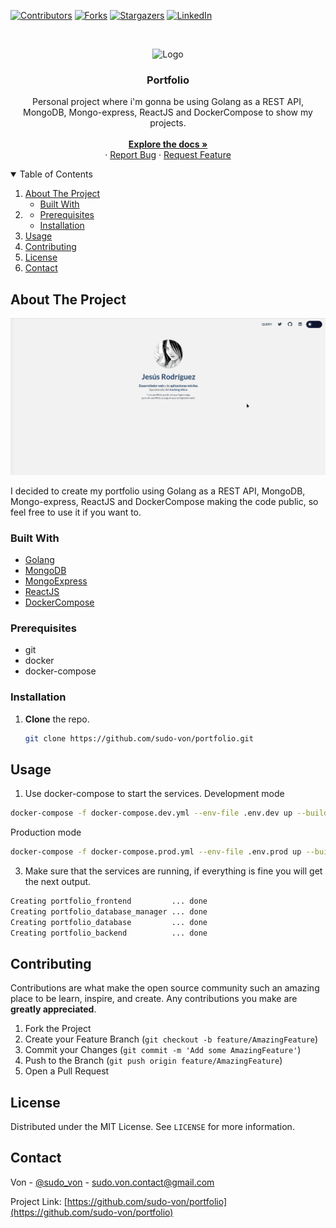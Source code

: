 [![Contributors][contributors-shield]][contributors-url]
[![Forks][forks-shield]][forks-url]
[![Stargazers][stars-shield]][stars-url]
[![LinkedIn][linkedin-shield]][linkedin-url]

<br />
<p align="center">
  <a>
    <img src="https://jaxenter.com/wp-content/uploads/2020/03/goxygenlogo.png" alt="Logo" width="200" height="140">
  </a>

  <h3 align="center">Portfolio</h3>

  <p align="center">
    Personal project where i'm gonna be using Golang as a REST API, MongoDB, Mongo-express, ReactJS and DockerCompose to show my projects. 
    <br />
    <br />
    <a href="https://github.com/sudo-von/portfolio"><strong>Explore the docs »</strong></a>
    <br />
    ·
    <a href="https://github.com/sudo-von/portfolio/issues">Report Bug</a>
    ·
    <a href="https://github.com/sudo-von/portfolio/issues">Request Feature</a>
  </p>
</p>

<details open="open">
  <summary>Table of Contents</summary>
  <ol>
    <li>
      <a href="#about-the-project">About The Project</a>
      <ul>
        <li><a href="#built-with">Built With</a></li>
      </ul>
    </li>
    <li>
      <ul>
        <li><a href="#prerequisites">Prerequisites</a></li>
        <li><a href="#installation">Installation</a></li>
      </ul>
    </li>
    <li><a href="#usage">Usage</a></li>
    <li><a href="#contributing">Contributing</a></li>
    <li><a href="#license">License</a></li>
    <li><a href="#contact">Contact</a></li>
  </ol>
</details>



<!-- ABOUT THE PROJECT -->
## About The Project

![Portfolio](assets/portfolio.gif)

I decided to create my portfolio using Golang as a REST API, MongoDB, Mongo-express, ReactJS and DockerCompose making the code public, so feel free to use it if you want to.

### Built With

* [Golang](https://golang.org/)
* [MongoDB](https://www.mongodb.com//)
* [MongoExpress](https://github.com/mongo-express/mongo-express)
* [ReactJS](https://reactjs.org/)
* [DockerCompose](https://docs.docker.com/compose/)

### Prerequisites

* git
* docker
* docker-compose

### Installation

1. <b>Clone</b> the repo.
   ```sh
   git clone https://github.com/sudo-von/portfolio.git
   ```

<!-- USAGE EXAMPLES -->
## Usage

1. Use docker-compose to start the services.
Development mode
```sh
docker-compose -f docker-compose.dev.yml --env-file .env.dev up --build
```
Production mode
```sh
docker-compose -f docker-compose.prod.yml --env-file .env.prod up --build
```
3. Make sure that the services are running, if everything is fine you will get the next output.

```sh
Creating portfolio_frontend         ... done
Creating portfolio_database_manager ... done
Creating portfolio_database         ... done
Creating portfolio_backend          ... done
```

<!-- CONTRIBUTING -->
## Contributing

Contributions are what make the open source community such an amazing place to be learn, inspire, and create. Any contributions you make are **greatly appreciated**.

1. Fork the Project
2. Create your Feature Branch (`git checkout -b feature/AmazingFeature`)
3. Commit your Changes (`git commit -m 'Add some AmazingFeature'`)
4. Push to the Branch (`git push origin feature/AmazingFeature`)
5. Open a Pull Request

<!-- LICENSE -->
## License

Distributed under the MIT License. See `LICENSE` for more information.

<!-- CONTACT -->
## Contact

Von - [@sudo_von](https://twitter.com/sudo_von) - sudo.von.contact@gmail.com

Project Link: [https://github.com/sudo-von/portfolio](https://github.com/sudo-von/portfolio)


<!-- MARKDOWN LINKS & IMAGES -->
<!-- https://www.markdownguide.org/basic-syntax/#reference-style-links -->
[contributors-shield]: https://img.shields.io/github/contributors/sudo-von/portfolio.svg?style=for-the-badge
[contributors-url]: https://github.com/sudo-von/portfolio/graphs/contributors
[forks-shield]: https://img.shields.io/github/forks/sudo-von/portfolio.svg?style=for-the-badge
[forks-url]: https://github.com/sudo-von/portfolio/network/members
[stars-shield]: https://img.shields.io/github/stars/sudo-von/portfolio.svg?style=for-the-badge
[stars-url]: https://github.com/sudo-von/portfolio/stargazers
[issues-shield]: https://img.shields.io/github/issues/sudo-von/portfolio.svg?style=for-the-badge
[issues-url]: https://github.com/sudo-von/portfolio/issues
[license-shield]: https://img.shields.io/github/license/sudo-von/portfolio.svg?style=for-the-badge
[license-url]: https://github.com/sudo-von/portfolio/blob/master/LICENSE.txt
[linkedin-shield]: https://img.shields.io/badge/-LinkedIn-black.svg?style=for-the-badge&logo=linkedin&colorB=555
[linkedin-url]: https://www.linkedin.com/in/jes%C3%BAs-%C3%A1ngel-rodr%C3%ADguez-mart%C3%ADnez-84991a1b4/
